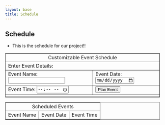 ```yaml
---
layout: base
title: Schedule
---
```

## Schedule
- This is the schedule for our project!!
<style>
    .eventList {
            color: white;
            background-color: red; /* Optional background color for emphasis */
    }
</style>
<html>
<head>
    <title>Customizable Event Schedule</title>
</head>
<body>
    <table border="1">
        <tr>
            <td colspan="2" align="center">Customizable Event Schedule</td>
        </tr>
        <tr>
            <td colspan="2">Enter Event Details:</td>
        </tr>
        <tr>
            <td>
                Event Name:
                <input type="text" id="eventName">
            </td>
            <td>
                Event Date:
                <input type="date" id="eventDate">
            </td>
        </tr>
        <tr>
            <td>
                Event Time:
                <input type="time" id="eventTime">
            </td>
            <td>
                <button onclick="planEvent()">Plan Event</button>
            </td>
        </tr>
        <tr>
            <td colspan="2">
                <div id="message"></div>
            </td>
        </tr>
    </table>
    <table border="1">
        <tr>
            <td colspan="3" align="center">Scheduled Events</td>
        </tr>
        <tr>
            <td>Event Name</td>
            <td>Event Date</td>
            <td>Event Time</td>
        </tr>
        <tbody id="eventList">
        </tbody>
    </table>
    <script>
        const events = [];
        function showMessage(message) {
            const messageDiv = document.getElementById('message');
            messageDiv.innerHTML = message;
        }
        function planEvent() {
            const eventName = document.getElementById('eventName').value;
            const eventDate = document.getElementById('eventDate').value;
            const eventTime = document.getElementById('eventTime').value;
            if (!eventName || !eventDate || !eventTime) {
                alert('Please enter event details.');
                return;
            }
            events.push({ name: eventName, date: eventDate, time: eventTime });
            displayEvents();
            document.getElementById('eventName').value = '';
            document.getElementById('eventDate').value = '';
            document.getElementById('eventTime').value = '';
            showMessage('Event planned successfully.');
        }
        function displayEvents() {
            const eventList = document.getElementById('eventList');
            eventList.innerHTML = '';
            for (const event of events) {
                const row = document.createElement('tr');
                const nameCell = document.createElement('td');
                nameCell.textContent = event.name;
                const dateCell = document.createElement('td');
                dateCell.textContent = event.date;
                const timeCell = document.createElement('td');
                timeCell.textContent = event.time;
                row.appendChild(nameCell);
                row.appendChild(dateCell);
                row.appendChild(timeCell);
                eventList.appendChild(row);
            }
        }
    </script>
</body>
</html>